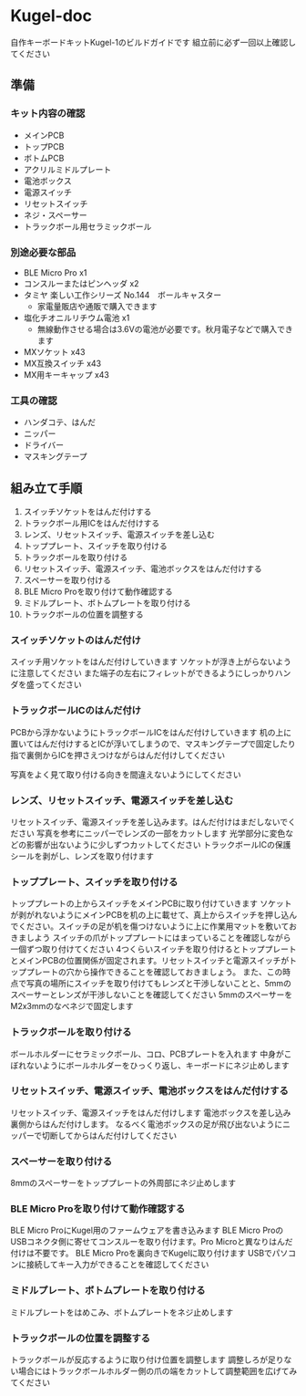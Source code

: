 # Kugel-doc

自作キーボードキットKugel-1のビルドガイドです
組立前に必ず一回以上確認してください

## 準備
### キット内容の確認
- メインPCB
- トップPCB
- ボトムPCB
- アクリルミドルプレート
- 電池ボックス
- 電源スイッチ
- リセットスイッチ
- ネジ・スペーサー
- トラックボール用セラミックボール

### 別途必要な部品
- BLE Micro Pro x1
- コンスルーまたはピンヘッダ x2
- タミヤ 楽しい工作シリーズ No.144　ボールキャスター 
  - 家電量販店や通販で購入できます
- 塩化チオニルリチウム電池 x1
  - 無線動作させる場合は3.6Vの電池が必要です。秋月電子などで購入できます
- MXソケット x43
- MX互換スイッチ x43
- MX用キーキャップ x43

### 工具の確認
- ハンダコテ、はんだ
- ニッパー
- ドライバー
- マスキングテープ

## 組み立て手順
1. スイッチソケットをはんだ付けする
2. トラックボール用ICをはんだ付けする
3. レンズ、リセットスイッチ、電源スイッチを差し込む
4. トッププレート、スイッチを取り付ける
5. トラックボールを取り付ける
6. リセットスイッチ、電源スイッチ、電池ボックスをはんだ付けする
7. スペーサーを取り付ける
8. BLE Micro Proを取り付けて動作確認する
9.  ミドルプレート、ボトムプレートを取り付ける
10. トラックボールの位置を調整する

### スイッチソケットのはんだ付け
スイッチ用ソケットをはんだ付けしていきます
ソケットが浮き上がらないように注意してください
また端子の左右にフィレットができるようにしっかりハンダを盛ってください

### トラックボールICのはんだ付け
PCBから浮かないようにトラックボールICをはんだ付けしていきます
机の上に置いてはんだ付けするとICが浮いてしまうので、マスキングテープで固定したり指で裏側からICを押さえつけながらはんだ付けしてください

写真をよく見て取り付ける向きを間違えないようにしてください

### レンズ、リセットスイッチ、電源スイッチを差し込む
リセットスイッチ、電源スイッチを差し込みます。はんだ付けはまだしないでください
写真を参考にニッパーでレンズの一部をカットします
光学部分に変色などの影響が出ないように少しずつカットしてください
トラックボールICの保護シールを剥がし、レンズを取り付けます

### トッププレート、スイッチを取り付ける
トッププレートの上からスイッチをメインPCBに取り付けていきます
ソケットが剥がれないようにメインPCBを机の上に載せて、真上からスイッチを押し込んでください。スイッチの足が机を傷つけないように上に作業用マットを敷いておきましよう
スイッチの爪がトッププレートにはまっていることを確認しながら一個ずつ取り付けてください
4つくらいスイッチを取り付けるとトッププレートとメインPCBの位置関係が固定されます。リセットスイッチと電源スイッチがトッププレートの穴から操作できることを確認しておきましょう。
また、この時点で写真の場所にスイッチを取り付けてもレンズと干渉しないことと、5mmのスペーサーとレンズが干渉しないことを確認してください
5mmのスペーサーをM2x3mmのなべネジで固定します

### トラックボールを取り付ける
ボールホルダーにセラミックボール、コロ、PCBプレートを入れます
中身がこぼれないようにボールホルダーをひっくり返し、キーボードにネジ止めします

### リセットスイッチ、電源スイッチ、電池ボックスをはんだ付けする
リセットスイッチ、電源スイッチをはんだ付けします
電池ボックスを差し込み裏側からはんだ付けします。
なるべく電池ボックスの足が飛び出ないようにニッパーで切断してからはんだ付けしてください

### スペーサーを取り付ける
8mmのスペーサーをトッププレートの外周部にネジ止めします

### BLE Micro Proを取り付けて動作確認する
BLE Micro ProにKugel用のファームウェアを書き込みます
BLE Micro ProのUSBコネクタ側に寄せてコンスルーを取り付けます。Pro Microと異なりはんだ付けは不要です。
BLE Micro Proを裏向きでKugelに取り付けます
USBでパソコンに接続してキー入力ができることを確認してください

### ミドルプレート、ボトムプレートを取り付ける
ミドルプレートをはめこみ、ボトムプレートをネジ止めします

### トラックボールの位置を調整する
トラックボールが反応するように取り付け位置を調整します
調整しろが足りない場合にはトラックボールホルダー側の爪の端をカットして調整範囲を広げてみてください

